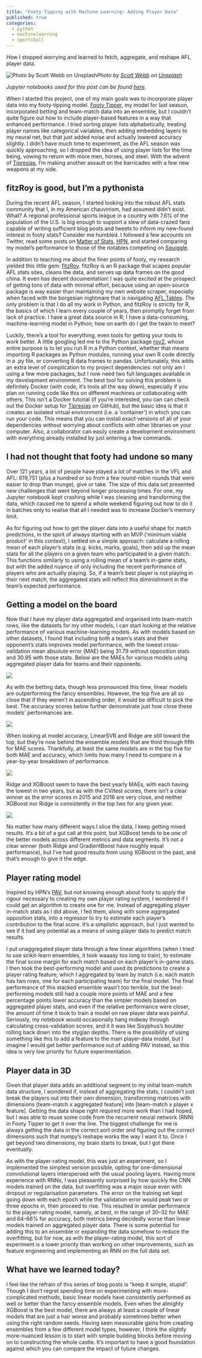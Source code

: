 ```yaml
---
title: "Footy Tipping with Machine Learning: Adding Player Data"
published: true
categories:
  - python
  - machinelearning
  - sportsball
---
```


How I stopped worrying and learned to fetch, aggregate, and reshape AFL player data.

![Photo by [Scott Webb](https://unsplash.com/@scottwebb?utm_source=medium&utm_medium=referral) on [Unsplash](https://unsplash.com?utm_source=medium&utm_medium=referral)](https://cdn-images-1.medium.com/max/8520/0*qrS1WlYJw-8yNkEP)*Photo by [Scott Webb](https://unsplash.com/@scottwebb?utm_source=medium&utm_medium=referral) on [Unsplash](https://unsplash.com?utm_source=medium&utm_medium=referral)*

*Jupyter notebooks used for this post can be found [here](https://github.com/cfranklin11/tipresias/tree/master/notebooks).*

When I started this project, one of my main goals was to incorporate player data into my footy-tipping model. [Footy Tipper](https://github.com/cfranklin11/footy-tipper), my model for last season, incorporated betting and team-match data into an ensemble, but I couldn’t quite figure out how to include player-based features in a way that enhanced performance. I tried sorting player lists alphabetically, treating player names like categorical variables, then adding embedding layers to my neural net, but that just added noise and actually lowered accuracy slightly. I didn’t have much time to experiment, as the AFL season was quickly approaching, so I dropped the idea of using player lists for the time being, vowing to return with more men, horses, and steel. With the advent of [Tipresias](https://github.com/cfranklin11/tipresias), I’m making another assault on the barricades with a few new weapons at my side.

## fitzRoy is good, but I’m a pythonista

During the recent AFL season, I started looking into the robust AFL stats community that I, in my American chauvinism, had assumed didn’t exist. What? A regional professional sports league in a country with 7.6% of the population of the U.S. is big enough to support a slew of data-crazed fans capable of writing sufficient blog posts and tweets to inform my new-found interest in footy stats? Consider me humbled. I followed a few accounts on Twitter, read some posts on [Matter of Stats](http://matterofstats.com), [HPN](http://hpnfooty.com), and started comparing my model’s performance to those of the notables competing on [Squiggle](http://squiggle.com.au).

In addition to teaching me about the finer points of footy, my research yielded this little gem: [fitzRoy](https://github.com/jimmyday12/fitzRoy). fitzRoy is an R package that scapes popular AFL stats sites, cleans the data, and serves up data frames on the good china. It even has decent documentation! I was quite excited at the prospect of getting tons of data with minimal effort, because using an open-source package is way easier than maintaining my own website scraper, especially when faced with the borgesian nightmare that is navigating [AFL Tables](http://afltables.com). The only problem is that I do all my work in Python, and fitzRoy is strictly for R, the basics of which I learn every couple of years, then promptly forget from lack of practice. I have a great data source in R; I have a data-consuming, machine-learning model in Python; how on earth do I get the twain to meet?

Luckily, there’s a tool for everything, even tools for getting your tools to work better. A little googling led me to the Python package [rpy2](https://rpy2.readthedocs.io/en/version_2.8.x/), whose entire purpose is to let you run R in a Python context, whether that means importing R packages as Python modules, running your own R code directly in a .py file, or converting R data frames to pandas. Unfortunately, this adds an extra level of complication to my project dependencies: not only am I using a few more packages, but I now need two full languages available in my development environment. The best tool for solving this problem is definitely Docker (with code, it’s tools all the way down), especially if you plan on running code like this on different machines or collaborating with others. This isn’t a Docker tutorial (if you’re interested, you can can check out the Docker setup for [Tipresias](https://github.com/cfranklin11/tipresias) on GitHub), but the basic idea is that it creates an isolated virtual environment (i.e. a ‘container’) in which you can run your code. This means that you can install exact versions of all of your dependencies without worrying about conflicts with other libraries on your computer. Also, a collaborator can easily create a development environment with everything already installed by just entering a few commands.

## I had not thought that footy had undone so many

Over 121 years, a lot of people have played a lot of matches in the VFL and AFL: 619,751 (plus a hundred or so from a few round-robin rounds that were easier to drop than munge), give or take. The size of this data set presented new challenges that went beyond longer processing times. For one, my Jupyter notebook kept crashing while I was cleaning and transforming the data, which caused me to spend a whole weekend figuring out how to do it in batches only to realise that all I needed was to increase Docker’s memory limit.

As for figuring out how to get the player data into a useful shape for match predictions, in the spirit of always starting with an MVP (‘minimum viable product’ in this context), I settled on a simple approach: calculate a rolling mean of each player’s stats (e.g. kicks, marks, goals), then add up the mean stats for all the players on a given team who participated in a given match. This functions similarly to using a rolling mean of a team’s in-game stats, but with the added nuance of only including the recent performance of players who are actually playing. So, if a team’s best player is not playing in their next match, the aggregated stats will reflect this diminishment in the team’s expected performance.

## Getting a model on the board

Now that I have my player data aggregated and organised into team-match rows, like the datasets for my other models, I can start looking at the relative performance of various machine-learning models. As with models based on other datasets, I found that including both a team’s stats and their opponent’s stats improves model performance, with the lowest cross-validation mean absolute error (MAE) being 31.79 without opposition stats and 30.95 with those stats. Below are the MAEs for various models using aggregated player data for teams and their opponents.

![](https://cdn-images-1.medium.com/max/2520/0*0VTI20RCpvIp2ObE)

As with the betting data, though less pronounced this time, linear models are outperforming the fancy ensembles. However, the top five are all so close that if they weren’t in ascending order, it would be difficult to pick the best. The accuracy scores below further demonstrate just how close these models’ performances are.

![](https://cdn-images-1.medium.com/max/2520/0*jtr0CvU6LNS4e97g)

When looking at model accuracy, LinearSVR and Ridge are still toward the top, but they’re now behind the ensemble models that are third through fifth for MAE scores. Thankfully, at least the same models are in the top five for both MAE and accuracy, which limits how many I need to compare in a year-by-year breakdown of performance.

![](https://cdn-images-1.medium.com/max/2520/0*736zeDvSQg5N7jIZ)

Ridge and XGBoost seem to have the best yearly MAEs, with each having the lowest in two years, but as with the CV/test scores, there isn’t a clear winner as the error scores in 2015 and 2016 are very close, and neither XGBoost nor Ridge is consistently in the top two for any given year.

![](https://cdn-images-1.medium.com/max/2520/0*Fpjvaa1qJYcUMT42)

No matter how many different ways I slice the data, I keep getting mixed results. It’s a bit of a gut call at this point, but XGBoost tends to be one of the better models across different metrics and data segments. It’s not a clear winner (both Ridge and GradientBoost have roughly equal performance), but I’ve had good results from using XGBoost in the past, and that’s enough to give it the edge.

## Player rating model

Inspired by HPN’s [PAV](http://www.hpnfooty.com/?p=21810), but not knowing enough about footy to apply the rigour necessary to creating my own player rating system, I wondered if I could get an algorithm to create one for me. Instead of aggregating player in-match stats as I did above, I fed them, along with some aggregated opposition stats, into a regressor to try to estimate each player’s contribution to the final score. It’s a simplistic approach, but I just wanted to see if it had any potential as a means of using player data to predict match results.

I put unaggregated player data through a few linear algorithms (when I tried to use scikit-learn ensembles, it took waaaay too long to train), to estimate the final score margin for each match based on each player’s in-game stats. I then took the best-performing model and used its predictions to create a player rating feature, which I aggregated by team by match (i.e. each match has two rows, one for each participating team) for the final model. The final performance of this stacked ensemble wasn’t too terrible, but the best-performing models still had a couple more points of MAE and a few percentage points lower accuracy than the simpler models based on aggregated player stats, and even if the relative performance were closer, the amount of time it took to train a model on raw player data was painful. Seriously, my notebook would occasionally hang midway through calculating cross-validation scores, and it it was like Sisyphus’s boulder rolling back down into the stygian depths. There is the possibility of using something like this to add a feature to the main player-data model, but I imagine I would get better performance out of adding PAV instead, so this idea is very low priority for future experimentation.

## Player data in 3D

Given that player data adds an additional segment to my initial team-match data structure, I wondered if, instead of aggregating the stats, I couldn’t just break the players out into their own dimension, transforming matrices with dimensions [team-match x aggregated feature] into [team-match x player x feature]. Getting the data shape right required more work than I had hoped, but I was able to reuse some code from the recurrent neural network (RNN) in Footy Tipper to get it over the line. The biggest challenge for me is always getting the data in the correct sort order and figuring out the correct dimensions such that numpy’s reshape works the way I want it to. Once I get beyond two dimensions, my brain starts to break, but I got there eventually.

As with the player-rating model, this was just an experiment, so I implemented the simplest version possible, opting for one-dimensional convolutional layers interspersed with the usual pooling layers. Having more experience with RNNs, I was pleasantly surprised by how quickly the CNN models trained on the data, but overfitting was a major issue even with dropout or regularisation parameters. The error on the training set kept going down with each epoch while the validation error would peak two or three epochs in, then proceed to rise. This resulted in similar performance to the player-rating model, namely, at best, in the range of 30–32 for MAE and 64–66% for accuracy, both metrics being decidedly worse than linear models trained on aggregated player data. There is some potential for adding this to an ensemble or expanding the data somehow to reduce the overfitting, but for now, as with the player-rating model, this sort of experiment is a lower priority than working on other improvements, such as feature engineering and implementing an RNN on the full data set.

## What have we learned today?

I feel like the refrain of this series of blog posts is “keep it simple, stupid”. Though I don’t regret spending time on experimenting with more-complicated methods, basic linear models have consistently performed as well or better than the fancy ensemble models. Even when the almighty XGBoost is the best model, there are always at least a couple of linear models that are just a hair worse and probably sometimes better when using the right random seeds. Having seen measurable gains from creating ensembles from a few different model types, however, I think the slightly more-nuanced lesson is to start with simple building blocks before moving on to constructing the whole castle. It’s important to have a good foundation against which you can compare the impact of future changes.
